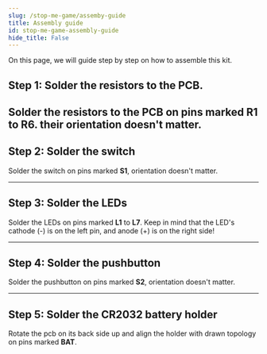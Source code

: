 ```yaml
---
slug: /stop-me-game/assemby-guide
title: Assembly guide
id: stop-me-game-assembly-guide
hide_title: False
---
```


On this page, we will guide step by step on how to assemble this kit.

## Step 1: Solder the resistors to the PCB.
Solder the resistors to the PCB on pins marked **R1** to **R6**. their orientation doesn't matter.
<CenteredImage src="/img/stop-me-game/resistors_highlighted.jpg" alt="Highlighted pins for resistors R1 to R6" caption="Highlighted pins for resistors R1 to R7" width="600px"/>
---

## Step 2: Solder the switch
Solder the switch on pins marked **S1**, orientation doesn't matter.
<CenteredImage src="/img/stop-me-game/switch_highlighted.jpg" alt="Highlighted pins for switch" caption="Highlighted pins for switch" width="600px"/>

---

## Step 3: Solder the LEDs
Solder the LEDs on pins marked **L1** to **L7**. Keep in mind that the LED's cathode (-) is on the left pin, and anode (+) is on the right side!
<CenteredImage src="/img/stop-me-game/led.jpg" alt="Marked pins on LED" caption="Marked pins on LED" width="600px"/>
<CenteredImage src="/img/stop-me-game/leds_highlighted.jpg" alt="Highlighted pins for LEDs" caption="Highlighted pins for LEDs" width="600px"/>

---

## Step 4: Solder the pushbutton
Solder the pushbutton on pins marked **S2**, orientation doesn't matter.
<CenteredImage src="/img/stop-me-game/pushbutton_highlighted.jpg" alt="Highlighted pins for pushbutton" caption="Highlighted pins for pushbutton" width="600px"/>

---

## Step 5: Solder the CR2032 battery holder
Rotate the pcb on its back side up and align the holder with drawn topology on pins marked **BAT**.
<CenteredImage src="/img/stop-me-game/battery_holder_highlighted.jpg" alt="Highlighted pins for pushbutton" caption="Highlighted pins for pushbutton" width="600px"/>